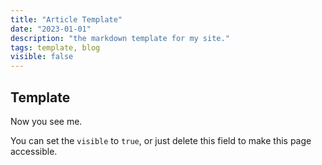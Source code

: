 ```yaml
---
title: "Article Template"
date: "2023-01-01"
description: "the markdown template for my site."
tags: template, blog
visible: false
---
```


## Template

Now you see me.

You can set the `visible` to `true`, or just delete this field to make this page accessible.
